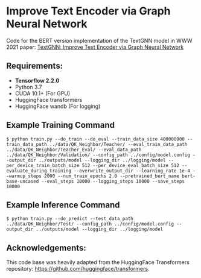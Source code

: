 # Improve Text Encoder via Graph Neural Network
Code for the BERT version implementation of the TextGNN model in WWW 2021 paper: [TextGNN: Improve Text Encoder via Graph Neural Network](https://arxiv.org/abs/2101.06323)


## Requirements: 
* **Tensorflow 2.2.0**
* Python 3.7
* CUDA 10.1+ (For GPU)
* HuggingFace transformers
* HuggingFace wandb (For logging)

## Example Training Command
	$ python train.py --do_train --do_eval --train_data_size 400000000 --train_data_path ../data/QK_Neighbor/Teacher/ --eval_train_data_path ../data/QK_Neighbor/Teacher_Eval/ --eval_data_path ../data/QK_Neighbor/Validation/ --config_path ../config/model.config --output_dir ../outputs/model --logging_dir ../logging/model --per_device_train_batch_size 512 --per_device_eval_batch_size 512 --evaluate_during_training --overwrite_output_dir --learning_rate 1e-4 --warmup_steps 2000 --num_train_epochs 2.0 --pretrained_bert_name bert-base-uncased --eval_steps 10000 --logging_steps 10000 --save_steps 10000

## Example Inference Command
	$ python train.py --do_predict --test_data_path ../data/QK_Neighbor/Test/ --config_path ../config/model.config --output_dir ../outputs/model --logging_dir ../logging/model

## Acknowledgements:
This code base was heavily adapted from the HuggingFace Transformers repository: https://github.com/huggingface/transformers.
